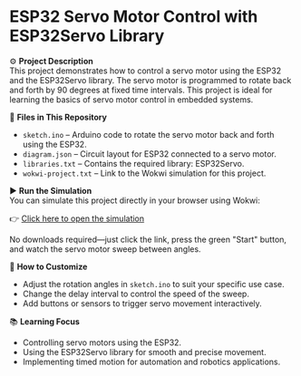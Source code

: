 # ESP32 Servo Motor Control with ESP32Servo Library

⚙️ **Project Description**  
This project demonstrates how to control a servo motor using the ESP32 and the ESP32Servo library. The servo motor is programmed to rotate back and forth by 90 degrees at fixed time intervals. This project is ideal for learning the basics of servo motor control in embedded systems.

📁 **Files in This Repository**  
- `sketch.ino` – Arduino code to rotate the servo motor back and forth using the ESP32.  
- `diagram.json` – Circuit layout for ESP32 connected to a servo motor.  
- `libraries.txt` – Contains the required library: ESP32Servo.  
- `wokwi-project.txt` – Link to the Wokwi simulation for this project.

▶️ **Run the Simulation**  
You can simulate this project directly in your browser using Wokwi:

👉 [Click here to open the simulation](https://wokwi.com/projects/432750974181504001)

No downloads required—just click the link, press the green "Start" button, and watch the servo motor sweep between angles.

🔧 **How to Customize**  
- Adjust the rotation angles in `sketch.ino` to suit your specific use case.  
- Change the delay interval to control the speed of the sweep.  
- Add buttons or sensors to trigger servo movement interactively.

📚 **Learning Focus**  
- Controlling servo motors using the ESP32.  
- Using the ESP32Servo library for smooth and precise movement.  
- Implementing timed motion for automation and robotics applications.
